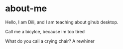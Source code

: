 # about-me

Hello, I am Dili, and I am teaching about gihub desktop.

Call me a bicylce, because im too tired

What do you call a crying chair? A rewhiner
